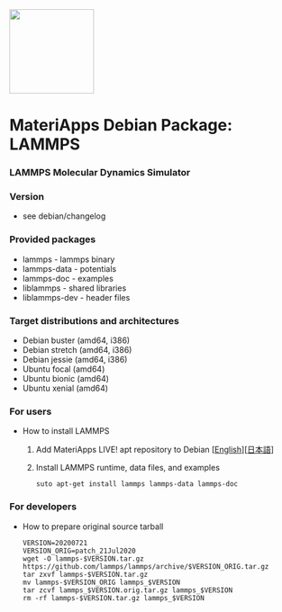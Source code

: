 <img src="https://ma.issp.u-tokyo.ac.jp/wp-content/themes/materiapps/images/materiapps.svg" width=150>

# MateriApps Debian Package: LAMMPS

### LAMMPS Molecular Dynamics Simulator

### Version

* see debian/changelog
 
### Provided packages

* lammps - lammps binary
* lammps-data - potentials
* lammps-doc - examples
* liblammps - shared libraries
* liblammps-dev - header files

### Target distributions and architectures

* Debian buster (amd64, i386)
* Debian stretch (amd64, i386)
* Debian jessie (amd64, i386)
* Ubuntu focal (amd64)
* Ubuntu bionic (amd64)
* Ubuntu xenial (amd64)

### For users

* How to install LAMMPS

  1. Add MateriApps LIVE! apt repository to Debian [[English](https://github.com/cmsi/MateriAppsLive/wiki/UsingMateriAppsInDebian-en)][[日本語](https://github.com/cmsi/MateriAppsLive/wiki/UsingMateriAppsInDebian)]

  2. Install LAMMPS runtime, data files, and examples

     ```
     suto apt-get install lammps lammps-data lammps-doc
     ```

### For developers

* How to prepare original source tarball

  ```
  VERSION=20200721
  VERSION_ORIG=patch_21Jul2020
  wget -O lammps-$VERSION.tar.gz https://github.com/lammps/lammps/archive/$VERSION_ORIG.tar.gz
  tar zxvf lammps-$VERSION.tar.gz
  mv lammps-$VERSION_ORIG lammps_$VERSION
  tar zcvf lammps_$VERSION.orig.tar.gz lammps_$VERSION
  rm -rf lammps-$VERSION.tar.gz lammps_$VERSION
  ```
